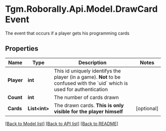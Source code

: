 # Tgm.Roborally.Api.Model.DrawCardEvent
The event that occurs if a player gets his programming cards

## Properties

Name | Type | Description | Notes
------------ | ------------- | ------------- | -------------
**Player** | **int** | This id uniquely identifys the player (in a game).   **Not** to be confused with the &#x60;uid&#x60; which is used for authentication | 
**Count** | **int** | The number of cards drawn | 
**Cards** | **List&lt;int&gt;** | The drawn cards. **This is only visible for the player himself** | [optional] 

[[Back to Model list]](../README.md#documentation-for-models) [[Back to API list]](../README.md#documentation-for-api-endpoints) [[Back to README]](../README.md)

